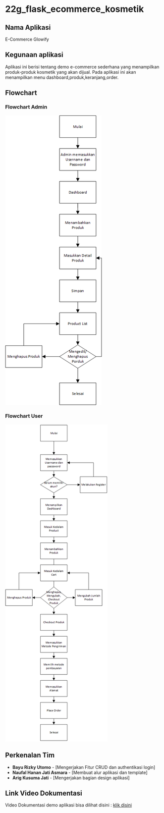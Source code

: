 # 22g_flask_ecommerce_kosmetik

## Nama Aplikasi
E-Commerce Glowify

## Kegunaan aplikasi
Aplikasi ini berisi tentang demo e-commerce sederhana yang menampilkan produk-produk kosmetik yang akan dijual. Pada aplikasi ini akan menampilkan menu dashboard,produk,keranjang,order.

## Flowchart
### Flowchart Admin
![Flowchart](https://github.com/kampusriset/22g_flask_ecommerce_kosmetik/blob/main/Screenshots/flowchart_admin.png)
### Flowchart User
![Flowchart](https://github.com/kampusriset/22g_flask_ecommerce_kosmetik/blob/main/Screenshots/flowchart_user.png)


## Perkenalan Tim
- **Bayu Rizky Utomo** - [Mengerjakan Fitur CRUD dan authentikasi login]
- **Naufal Hanan Jati Asmara** - [Membuat alur aplikasi dan template]
- **Arig Kusuma Jati** - [Mengerjakan bagian design aplikasi]

## Link Video Dokumentasi
Video Dokumentasi demo aplikasi bisa dilihat disini : [klik disini](https://www.youtube.com/watch?v=1LEPGWDa9sY)

